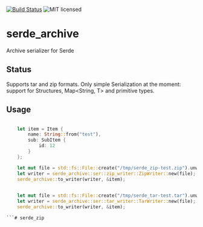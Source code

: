 [![Build Status](https://travis-ci.org/resosafe/serde_archive.svg?branch=master)](https://travis-ci.org/github/resosafe/serde_archive)
![MIT licensed](https://img.shields.io/badge/license-MIT-blue.svg)

# serde_archive

Archive serializer for Serde

## Status

Supports tar and zip formats.
Only simple Serialization at the moment: support for Structures, Map<String, T> and primitive types.

## Usage


```rust

    let item = Item {
        name: String::from("test"),
        sub: SubItem {
            id: 12
        }
    };

    let mut file = std::fs::File::create("/tmp/serde_zip-test.zip").unwrap();
    let writer = serde_archive::ser::zip_writer::ZipWriter::new(file);
    serde_archive::to_writer(writer, &item);
    

    let mut file = std::fs::File::create("/tmp/serde_tar-test.tar").unwrap();
    let writer = serde_archive::ser::tar_writer::TarWriter::new(file);
    serde_archive::to_writer(writer, &item);

```# serde_zip
